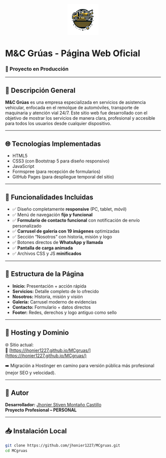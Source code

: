 <p align="center">
  <img src="./assets/img/LogoGrua1.png" alt="Logo M&C Grúas" width="100" />
</p>

# M&C Grúas - Página Web Oficial

### 🚧 Proyecto en Producción

---

## 📌 Descripción General

**M&C Grúas** es una empresa especializada en servicios de asistencia vehicular, enfocada en el remolque de automóviles, transporte de maquinaria y atención vial 24/7. Este sitio web fue desarrollado con el objetivo de mostrar los servicios de manera clara, profesional y accesible para todos los usuarios desde cualquier dispositivo.

---

## 🌐 Tecnologías Implementadas

- HTML5  
- CSS3 (con Bootstrap 5 para diseño responsivo)  
- JavaScript  
- Formspree (para recepción de formularios)  
- GitHub Pages (para despliegue temporal del sitio)

---

## 🧩 Funcionalidades Incluidas

- ✅ Diseño completamente **responsive** (PC, tablet, móvil)
- ✅ Menú de navegación **fijo y funcional**
- ✅ **Formulario de contacto funcional** con notificación de envío personalizado
- ✅ **Carrusel de galería con 19 imágenes** optimizadas
- ✅ Sección “Nosotros” con historia, misión y logo
- ✅ Botones directos de **WhatsApp y llamada**
- ✅ **Pantalla de carga animada**
- ✅ Archivos CSS y JS **minificados**

---

## 📸 Estructura de la Página

- **Inicio:** Presentación + acción rápida
- **Servicios:** Detalle completo de lo ofrecido
- **Nosotros:** Historia, misión y visión
- **Galería:** Carrusel moderno de evidencias
- **Contacto:** Formulario + datos directos
- **Footer:** Redes, derechos y logo antiguo como sello

---

## 🧾 Hosting y Dominio

🌐 Sitio actual:  
📍 [https://jhonier1227.github.io/MCgruas/](https://jhonier1227.github.io/MCgruas/)

➡️ Migración a Hostinger en camino para versión pública más profesional (mejor SEO y velocidad).

---

## 💼 Autor

**Desarrollador:** [Jhonier Stiven Montaño Castillo](https://github.com/jhonier1227)  
**Proyecto Profesional – PERSONAL**

---

## 📥 Instalación Local

```bash
git clone https://github.com/jhonier1227/MCgruas.git
cd MCgruas

